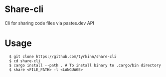 # Share-cli
Cli for sharing code files via pastes.dev API

# Usage

```shell
  $ git clone https://github.com/tyrkinn/share-cli
  $ cd share-cli
  $ cargo install --path . # To install binary to .cargo/bin directory
  $ share <FILE_PATH> -l <LANGUAGE>
```

